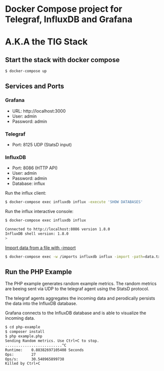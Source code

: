 # Docker Compose project for Telegraf, InfluxDB and Grafana
# A.K.A the TIG Stack  

## Start the stack with docker compose

```bash
$ docker-compose up
```

## Services and Ports

### Grafana
- URL: http://localhost:3000 
- User: admin 
- Password: admin 

### Telegraf
- Port: 8125 UDP (StatsD input)

### InfluxDB
- Port: 8086 (HTTP API)
- User: admin 
- Password: admin 
- Database: influx


Run the influx client:

```bash
$ docker-compose exec influxdb influx -execute 'SHOW DATABASES'
```

Run the influx interactive console:

```bash
$ docker-compose exec influxdb influx

Connected to http://localhost:8086 version 1.8.0
InfluxDB shell version: 1.8.0
>
```

[Import data from a file with -import](https://docs.influxdata.com/influxdb/v1.8/tools/shell/#import-data-from-a-file-with-import)

```bash
$ docker-compose exec -w /imports influxdb influx -import -path=data.txt -precision=s
```

## Run the PHP Example

The PHP example generates random example metrics. The random metrics are beeing sent via UDP to the telegraf agent using the StatsD protocol.

The telegraf agents aggregates the incoming data and perodically persists the data into the InfluxDB database.

Grafana connects to the InfluxDB database and is able to visualize the incoming data.

```bash
$ cd php-example
$ composer install
$ php example.php
Sending Random metrics. Use Ctrl+C to stop.
..........................^C
Runtime:	0.88382697105408 Seconds
Ops:		27 
Ops/s:		30.548965899738 
Killed by Ctrl+C
```
 
